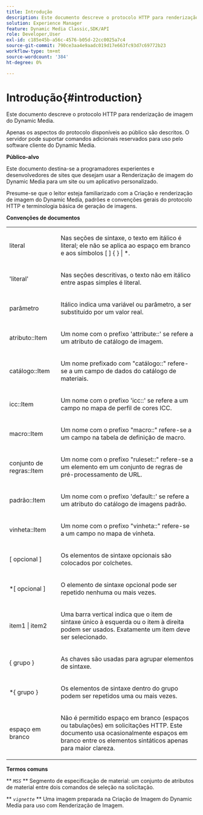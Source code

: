 ```yaml
---
title: Introdução
description: Este documento descreve o protocolo HTTP para renderização de imagem do Dynamic Media.
solution: Experience Manager
feature: Dynamic Media Classic,SDK/API
role: Developer,User
exl-id: c185e45b-a56c-4576-b05d-22cc0025a7c4
source-git-commit: 790ce3aa4e9aadc019d17e663fc93d7c69772b23
workflow-type: tm+mt
source-wordcount: '384'
ht-degree: 0%

---
```


# Introdução{#introduction}

Este documento descreve o protocolo HTTP para renderização de imagem do Dynamic Media.

Apenas os aspectos do protocolo disponíveis ao público são descritos. O servidor pode suportar comandos adicionais reservados para uso pelo software cliente do Dynamic Media.

**Público-alvo**

Este documento destina-se a programadores experientes e desenvolvedores de sites que desejam usar a Renderização de imagem do Dynamic Media para um site ou um aplicativo personalizado.

Presume-se que o leitor esteja familiarizado com a Criação e renderização de imagem do Dynamic Media, padrões e convenções gerais do protocolo HTTP e terminologia básica de geração de imagens.

**Convenções de documentos**

<table id="simpletable_E96BA470B3CE4266A9E6ED0440A56C40"> 
 <tr class="strow"> 
  <td class="stentry"> <p>literal </p> </td> 
  <td class="stentry"> <p>Nas seções de sintaxe, o texto em itálico é literal; ele não se aplica ao espaço em branco e aos símbolos [ ] { } | *. </p> </td> 
 </tr> 
 <tr class="strow"> 
  <td class="stentry"> <p>'literal' </p> </td> 
  <td class="stentry"> <p>Nas seções descritivas, o texto não em itálico entre aspas simples é literal. </p> </td> 
 </tr> 
 <tr class="strow"> 
  <td class="stentry"> <p> <span class="varname"> parâmetro </span> </p> </td> 
  <td class="stentry"> <p>Itálico indica uma variável ou parâmetro, a ser substituído por um valor real. </p> </td> 
 </tr> 
 <tr class="strow"> 
  <td class="stentry"> <p> <span class="codeph"> atributo::Item </span> </p> </td> 
  <td class="stentry"> <p>Um nome com o prefixo 'attribute::' se refere a um atributo de catálogo de imagem. </p> </td> 
 </tr> 
 <tr class="strow"> 
  <td class="stentry"> <p> <span class="codeph"> catálogo::Item </span> </p> </td> 
  <td class="stentry"> <p>Um nome prefixado com "catálogo::" refere-se a um campo de dados do catálogo de materiais. </p> </td> 
 </tr> 
 <tr class="strow"> 
  <td class="stentry"> <p> <span class="codeph"> icc::Item </span> </p> </td> 
  <td class="stentry"> <p>Um nome com o prefixo 'icc::' se refere a um campo no mapa de perfil de cores ICC. </p> </td> 
 </tr> 
 <tr class="strow"> 
  <td class="stentry"> <p> <span class="codeph"> macro::Item </span> </p> </td> 
  <td class="stentry"> <p>Um nome com o prefixo "macro::" refere-se a um campo na tabela de definição de macro. </p> </td> 
 </tr> 
 <tr class="strow"> 
  <td class="stentry"> <p> <span class="codeph"> conjunto de regras::Item </span> </p> </td> 
  <td class="stentry"> <p>Um nome com o prefixo "ruleset::" refere-se a um elemento em um conjunto de regras de pré-processamento de URL. </p> </td> 
 </tr> 
 <tr class="strow"> 
  <td class="stentry"> <p> <span class="codeph"> padrão::Item </span> </p> </td> 
  <td class="stentry"> <p>Um nome com o prefixo 'default::' se refere a um atributo do catálogo de imagens padrão. </p> </td> 
 </tr> 
 <tr class="strow"> 
  <td class="stentry"> <span class="codeph"> vinheta::Item </span> </td> 
  <td class="stentry"> <p>Um nome com o prefixo "vinheta::" refere-se a um campo no mapa de vinheta. </p> </td> 
 </tr> 
 <tr class="strow"> 
  <td class="stentry"> <p>[ <span class="varname"> opcional </span> ] </p> </td> 
  <td class="stentry"> <p>Os elementos de sintaxe opcionais são colocados por colchetes. </p> </td> 
 </tr> 
 <tr class="strow"> 
  <td class="stentry"> <p>*[ <span class="varname"> opcional </span> ] </p> </td> 
  <td class="stentry"> <p>O elemento de sintaxe opcional pode ser repetido nenhuma ou mais vezes. </p> </td> 
 </tr> 
 <tr class="strow"> 
  <td class="stentry"> <p> <span class="varname"> item1 </span>| <span class="varname"> item2 </span> </p> </td> 
  <td class="stentry"> <p>Uma barra vertical indica que o item de sintaxe único à esquerda ou o item à direita podem ser usados. Exatamente um item deve ser selecionado. </p> </td> 
 </tr> 
 <tr class="strow"> 
  <td class="stentry"> <p>{ <span class="varname"> grupo </span> } </p> </td> 
  <td class="stentry"> <p>As chaves são usadas para agrupar elementos de sintaxe. </p> </td> 
 </tr> 
 <tr class="strow"> 
  <td class="stentry"> <p>*{ <span class="varname"> grupo </span> } </p> </td> 
  <td class="stentry"> <p>Os elementos de sintaxe dentro do grupo podem ser repetidos uma ou mais vezes. </p> </td> 
 </tr> 
 <tr class="strow"> 
  <td class="stentry"> <p>espaço em branco </p> </td> 
  <td class="stentry"> <p>Não é permitido espaço em branco (espaços ou tabulações) em solicitações HTTP. Este documento usa ocasionalmente espaços em branco entre os elementos sintáticos apenas para maior clareza. </p> </td> 
 </tr> 
</table>

**Termos comuns**

** *`MSS`* ** Segmento de especificação de material: um conjunto de atributos de material entre dois comandos de seleção na solicitação.

** *`vignette`* ** Uma imagem preparada na Criação de Imagem do Dynamic Media para uso com Renderização de Imagem.
